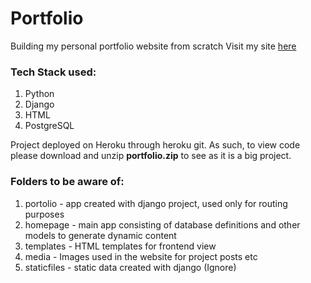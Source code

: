 # Portfolio
Building my personal portfolio website from scratch
Visit my site [here](https://www.yasserzaheer.com)

### Tech Stack used: 
1. Python
2. Django
3. HTML
4. PostgreSQL

Project deployed on Heroku through heroku git. As such, to view code please download and unzip **portfolio.zip** to see as it is a big project.

### Folders to be aware of:
1. portolio - app created with django project, used only for routing purposes
2. homepage - main app consisting of database definitions and other models to generate dynamic content
3. templates - HTML templates for frontend view
4. media - Images used in the website for project posts etc
5. staticfiles - static data created with django (Ignore)




